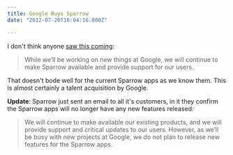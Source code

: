 ```yaml
---
title: Google Buys Sparrow
date: "2012-07-20T16:04:16.000Z"

---
```


I don't think anyone [saw this coming](http://sprw.me/):

> While we’ll be working on new things at Google, we will continue to make Sparrow available and provide support for our users.

That doesn't bode well for the current Sparrow apps as we know them. This is almost certainly a talent acquisition by Google.

**Update**: Sparrow just sent an email to all it's customers, in it they confirm the Sparrow apps will no longer have any new features released:

> We will continue to make available our existing products, and we will provide support and critical updates to our users. However, as we’ll be busy with new projects at Google, we do not plan to release new features for the Sparrow apps.